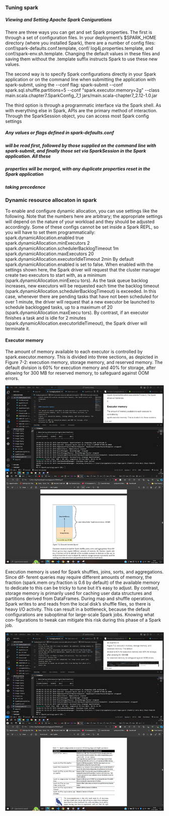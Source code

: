 ### Tuning spark

##### Viewing and Setting Apache Spark Conigurations
There are three ways you can get and set Spark properties. The first is through a set of
configuration files. In your deployment’s $SPARK_HOME directory (where you installed
Spark), there are a number of config files: conf/spark-defaults.conf.template, conf/
log4j.properties.template, and conf/spark-env.sh.template. Changing the default values
in these files and saving them without the .template suffix instructs Spark to use these
new values.


The second way is to specify Spark configurations directly in your Spark application
or on the command line when submitting the application with spark-submit, using
the --conf flag:
spark-submit --conf spark.sql.shuffle.partitions=5 --conf
"spark.executor.memory=2g" --class main.scala.chapter7.SparkConfig_7_1 jars/main.scala-chapter7_2.12-1.0.jar

The third option is through a programmatic interface via the Spark shell. As with
everything else in Spark, APIs are the primary method of interaction. Through the
SparkSession object, you can access most Spark config settings

##### Any values or flags defined in spark-defaults.conf
##### will be read first, followed by those supplied on the command line with spark-submit, and finally those set via SparkSession in the Spark application. All these
##### properties will be merged, with any duplicate properties reset in the Spark application
##### taking precedence 


### Dynamic resource allocaton in spark

To enable and configure dynamic allocation, you can use settings like the following.
Note that the numbers here are arbitrary; the appropriate settings will depend on the
nature of your workload and they should be adjusted accordingly. Some of these
configs cannot be set inside a Spark REPL, so you will have to set them
programmatically:
spark.dynamicAllocation.enabled true
spark.dynamicAllocation.minExecutors 2
spark.dynamicAllocation.schedulerBacklogTimeout 1m
spark.dynamicAllocation.maxExecutors 20
spark.dynamicAllocation.executorIdleTimeout 2min
By default spark.dynamicAllocation.enabled is set to false. When enabled with
the settings shown here, the Spark driver will request that the cluster manager create
two executors to start with, as a minimum (spark.dynamicAllocation.minExecu
tors). As the task queue backlog increases, new executors will be requested each time
the backlog timeout (spark.dynamicAllocation.schedulerBacklogTimeout) is
exceeded. In this case, whenever there are pending tasks that have not been scheduled
for over 1 minute, the driver will request that a new executor be launched to schedule
backlogged tasks, up to a maximum of 20 (spark.dynamicAllocation.maxExecu
tors). By contrast, if an executor finishes a task and is idle for 2 minutes
(spark.dynamicAllocation.executorIdleTimeout), the Spark driver will terminate
it.


#### Executor memory

The amount of memory available to each executor is controlled by
spark.executor.memory. This is divided into three sections, as depicted in
Figure 7-2: execution memory, storage memory, and reserved memory. The default
division is 60% for execution memory and 40% for storage, after allowing for 300 MB
for reserved memory, to safeguard against OOM errors. 

![Alt text](image-10.png)


Execution memory is used for Spark shuffles, joins, sorts, and aggregations. Since dif‐
ferent queries may require different amounts of memory, the fraction (spark.mem
ory.fraction is 0.6 by default) of the available memory to dedicate to this can be
tricky to tune but it’s easy to adjust. By contrast, storage memory is primarily used for
caching user data structures and partitions derived from DataFrames.
During map and shuffle operations, Spark writes to and reads from the local disk’s
shuffle files, so there is heavy I/O activity. This can result in a bottleneck, because the
default configurations are suboptimal for large-scale Spark jobs. Knowing what con‐
figurations to tweak can mitigate this risk during this phase of a Spark job.


![Alt text](image-11.png)